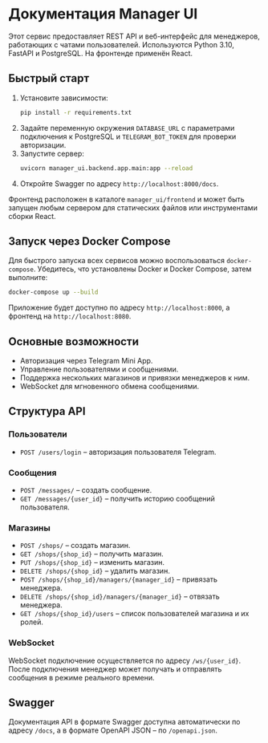 # Документация Manager UI

Этот сервис предоставляет REST API и веб-интерфейс для менеджеров, работающих с чатами пользователей. 
Используются Python 3.10, FastAPI и PostgreSQL. На фронтенде применён React.

## Быстрый старт

1. Установите зависимости:
   ```bash
   pip install -r requirements.txt
   ```
2. Задайте переменную окружения `DATABASE_URL` с параметрами подключения к PostgreSQL и `TELEGRAM_BOT_TOKEN` для проверки авторизации.
3. Запустите сервер:
   ```bash
   uvicorn manager_ui.backend.app.main:app --reload
   ```
4. Откройте Swagger по адресу `http://localhost:8000/docs`.

Фронтенд расположен в каталоге `manager_ui/frontend` и может быть запущен любым сервером для статических файлов или инструментами сборки React.

## Запуск через Docker Compose

Для быстрого запуска всех сервисов можно воспользоваться `docker-compose`.
Убедитесь, что установлены Docker и Docker Compose, затем выполните:

```bash
docker-compose up --build
```

Приложение будет доступно по адресу `http://localhost:8000`, а фронтенд на `http://localhost:8080`.

## Основные возможности

- Авторизация через Telegram Mini App.
- Управление пользователями и сообщениями.
- Поддержка нескольких магазинов и привязки менеджеров к ним.
- WebSocket для мгновенного обмена сообщениями.

## Структура API

### Пользователи
- `POST /users/login` – авторизация пользователя Telegram.

### Сообщения
- `POST /messages/` – создать сообщение.
- `GET /messages/{user_id}` – получить историю сообщений пользователя.

### Магазины
- `POST /shops/` – создать магазин.
- `GET /shops/{shop_id}` – получить магазин.
- `PUT /shops/{shop_id}` – изменить магазин.
- `DELETE /shops/{shop_id}` – удалить магазин.
- `POST /shops/{shop_id}/managers/{manager_id}` – привязать менеджера.
- `DELETE /shops/{shop_id}/managers/{manager_id}` – отвязать менеджера.
- `GET /shops/{shop_id}/users` – список пользователей магазина и их ролей.

### WebSocket
WebSocket подключение осуществляется по адресу `/ws/{user_id}`. После подключения менеджер может получать и отправлять сообщения в режиме реального времени.

## Swagger
Документация API в формате Swagger доступна автоматически по адресу `/docs`, а в формате OpenAPI JSON – по `/openapi.json`.

